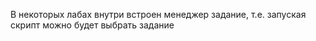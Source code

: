 В некоторых лабах внутри встроен менеджер задание, т.е. запуская скрипт можно будет выбрать задание
